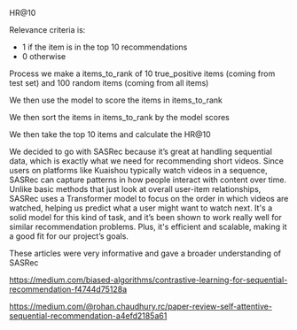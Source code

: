 HR@10 

Relevance criteria is:
- 1 if the item is in the top 10 recommendations
- 0 otherwise

Process we make a items_to_rank of 10 true_positive items (coming from test set) and 100 random items (coming from all items)

We then use the model to score the items in items_to_rank

We then sort the items in items_to_rank by the model scores

We then take the top 10 items and calculate the HR@10




We decided to go with SASRec because it’s great at handling sequential data, which is exactly what we need for recommending short videos. Since users on platforms like Kuaishou typically watch videos in a sequence, SASRec can capture patterns in how people interact with content over time. Unlike basic methods that just look at overall user-item relationships, SASRec uses a Transformer model to focus on the order in which videos are watched, helping us predict what a user might want to watch next. It's a solid model for this kind of task, and it’s been shown to work really well for similar recommendation problems. Plus, it's efficient and scalable, making it a good fit for our project’s goals.

These articles were very informative and gave a broader understanding of SASRec

https://medium.com/biased-algorithms/contrastive-learning-for-sequential-recommendation-f4744d75128a

https://medium.com/@rohan.chaudhury.rc/paper-review-self-attentive-sequential-recommendation-a4efd2185a61